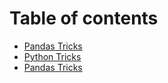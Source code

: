 # Table of contents

* [Pandas Tricks](README.md)
* [Python Tricks](python-tricks.md)
* [Pandas Tricks](untitled.md)

